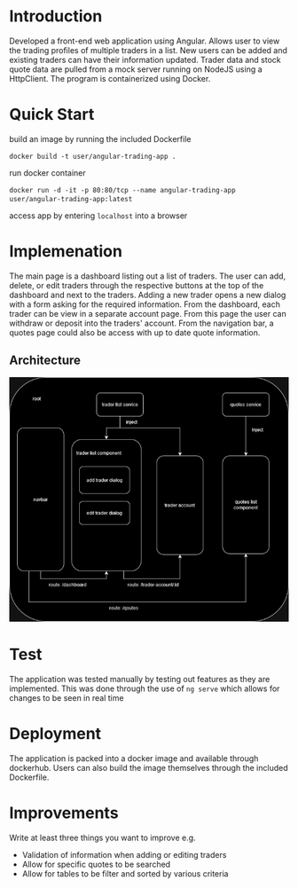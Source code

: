 
# Introduction
Developed a front-end web application using Angular. Allows user to view the trading profiles of multiple traders in a list. 
New users can be added and existing traders can have their information updated. 
Trader data and stock quote data are pulled from a mock server running on NodeJS using a HttpClient. 
The program is containerized using Docker.

# Quick Start
build an image by running the included Dockerfile 
```
docker build -t user/angular-trading-app .
```
run docker container
```
docker run -d -it -p 80:80/tcp --name angular-trading-app user/angular-trading-app:latest
```
access app by entering `localhost` into a browser

# Implemenation
The main page is a dashboard listing out a list of traders. 
The user can add, delete, or edit traders through the respective buttons at the top of the dashboard and next to the traders.
Adding a new trader opens a new dialog with a form asking for the required information.
From the dashboard, each trader can be view in a separate account page. 
From this page the user can withdraw or deposit into the traders' account. 
From the navigation bar, a quotes page could also be access with up to date quote information. 

## Architecture
![](./resources/angular%20trading%20app.drawio.png)

# Test
The application was tested manually by testing out features as they are implemented. 
This was done through the use of `ng serve` which allows for changes to be seen in real time

# Deployment
The application is packed into a docker image and available through dockerhub. 
Users can also build the image themselves through the included Dockerfile.

# Improvements
Write at least three things you want to improve 
e.g. 
- Validation of information when adding or editing traders
- Allow for specific quotes to be searched 
- Allow for tables to be filter and sorted by various criteria 